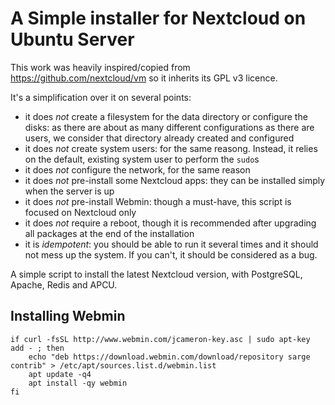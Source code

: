 # A Simple installer for Nextcloud on Ubuntu Server

This work was heavily inspired/copied from https://github.com/nextcloud/vm so it inherits its GPL v3 licence.

It's a simplification over it on several points:
* it does *not* create a filesystem for the data directory or configure the disks: as there are about as many different configurations as there are users, we consider that directory already created and configured
* it does *not* create system users: for the same reasong. Instead, it relies on the default, existing system user to perform the `sudo`s
* it does *not* configure the network, for the same reason
* it does *not* pre-install some Nextcloud apps: they can be installed simply when the server is up
* it does *not* pre-install Webmin: though a must-have, this script is focused on Nextcloud only
* it does *not* require a reboot, though it is recommended after upgrading all packages at the end of the installation
* it is *idempotent*: you should be able to run it several times and it should not mess up the system. If you can't, it should be considered as a bug.

A simple script to install the latest Nextcloud version, with PostgreSQL, Apache, Redis and APCU.

## Installing Webmin
```
if curl -fsSL http://www.webmin.com/jcameron-key.asc | sudo apt-key add - ; then
    echo "deb https://download.webmin.com/download/repository sarge contrib" > /etc/apt/sources.list.d/webmin.list
    apt update -q4
    apt install -qy webmin
fi
```


